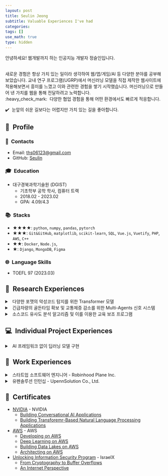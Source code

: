 ```yaml
---
layout: post
title: Seulin Jeong
subtitle: Valuable Experiences I've had
categories: 
tags: []
use_math: true
type: hidden
---
```


안녕하세요! 웹개발까지 하는 인공지능 개발자 정슬인입니다.

<br>
새로운 경험은 항상 가치 있는 일이라 생각하여 웹/앱/게임/AI 등 다양한 분야를 공부해보았습니다. 교내 연구 프로그램(UGRP)에서 머신러닝 모델을 직접 제작한 웹사이트에 적용해보면서 흥미를 느꼈고 이와 관련한 경험을 쌓기 시작했습니다. 머신러닝으로 만들어 낸 가치를 웹을 통해 전달하려고 노력합니다.

<br>
:heavy_check_mark:&nbsp; 다양한 협업 경험을 통해 어떤 환경에서도 빠르게 적응합니다.

:heavy_check_mark:&nbsp; 눈앞의 쉬운 길보다는 어렵지만 가치 있는 길을 좋아합니다.

## :pushpin:&nbsp; Profile

### :link:&nbsp; Contacts
- Email: ths06123@gmail.com
- GitHub: [Seulin](https://github.com/Seulin)

### :mortar_board:&nbsp; Education
- 대구경북과학기술원 (DGIST)
    - 기초학부 공학 학사, 컴퓨터 트랙
    - 2018.02 - 2023.02
    - GPA: 4.09/4.3

### :books:&nbsp; Stacks
- ★★★★: `python`, `numpy`, `pandas`, `pytorch`
- ★★★: `Git&GitHub`, `matplotlib`, `scikit-learn`, `SQL`, `Vue.js`, `Vuetify`, `PHP`, `AWS`, `C++`
- ★★: `Docker`, `Node.js`, 
- ★: `Django`, `MongoDB`, `Figma`

### :globe_with_meridians:&nbsp; Language Skills
- TOEFL 97 (2023.03)


## :book:&nbsp; Research Experiences
<details markdown="1">
<summary class="h3-title">
&nbsp; 다양한 포맷의 악성코드 탐지를 위한 Transformer 모델
</summary>
> 2022.06 - 2022.10
> 
> AI보안 기술개발 교육과정 - 한국정보보호산업협회 (KISIA)

#### 프로젝트 개요
- 문제 제기 및 솔루션
    - 고정된 feature로 학습한 악성코드 탐지 모델은 다양한 포맷의 악성코드에 적용할 수 없음
    - 동일한 포맷의 악성코드에서도 추출 가능한 feature가 다양함
    - 유용한 feature를 모두 활용하기 위한 Transformer 모델로 악성코드 탐지를 하고자 함
- 과정
    - Virus Total에 악성코드 샘플을 요청하여 전달받은 샘플을 연구에 활용
    - PE, APK, ELF 악성코드에서 추출 가능한 feature 분석 및 추출
    - Transformer를 악성코드 탐지 모델로 선정 및 개발
    - Evasion Attack을 막기 위한 SHAP (XAI) 활용 방안 제시
- 결과
    - 모델
        - train data: 1000, test data: 300
        - accuracy: 0.69

#### 성과
- [과학기술정보통신부 장관상](/assets/pdf/certificates/individual.pdf) 수상 *- 과학기술정보통신부*
    - AI보안 기술개발 교육과정 개인 부문 최우수상
    - 팀 프로젝트 성과 및 개인 평가 포함
- [AI보안 기술개발 교육과정 우수 활동팀](/assets/pdf/certificates/team.pdf) 수상 *- 한국정보보호산업협회*
    - AI보안 기술개발 교육과정 팀 프로젝트 부문 공동 1등 상

#### 역할
- 팀 구성: 보안 2, AI 2
- 팀장: 주간 회의 진행, 일정 조율, 발표
- 인공지능 모델 분석 및 Transformer 제안
    - Vision Transformer (ViT, 2020)가 등장한 이후로 Transformer가 자연어처리 외에도 좋은 성능을 보인다는 것을 증명함
    - input의 길이 제한이 없어서 악성코드의 모든 feature를 활용 가능함
    - Attetion mechanism으로 병렬 처리가 가능함
- PE, 공통 feature 분석 및 추출
- Transformer 모델 개발

#### 기술 및 라이브러리
- Transformer Implementation: `python`, `pytorch`, `numpy`, `pandas`
- Malware Feature Extraction: `pefile`

#### 관련 자료
[GitHub](https://url.kr/6g4ixm)

[Weekly Meeting Minutes](https://docs.google.com/document/d/1m5AwoPpe4Jtsu6hwGuRbnX8VqkdvTgynbwP2VijkqKg/edit?usp=sharing)

[Report & Presentation](https://docs.google.com/presentation/d/1_dTFK6WphDtymrteWm--TwfOYkCw0CzKasFkNM0yErw/edit?usp=sharing)

</details>

<details markdown="1">
<summary class="h3-title">
&nbsp; 긴급차량의 골든타임 확보 및 교통체증 감소를 위한 Multi-Agents 신호 시스템
</summary>

> 2022.04 - 2022.06
> 
> '강화학습' 강의 프로젝트 - DGIST

#### 프로젝트 개요
- 문제 제기 및 솔루션
    - 긴급차량 통행을 위해 수동으로 신호 시스템을 제어하는 것에는 한계가 있음
    - 고정적인 신호 시스템은 교통체증을 증가시키는 원인임
    - 긴급차량 통행을 우선시하고 부차적으로 교통체증까지 줄이는 신호등을 만들고자 함
- 모델
    - Algorithm: Q-learning
    - Agent: 신호등
    - Action: 가능한 초록신호 phase
    - State: 긴급차량 위치 및 속도, 교통체증 수치 등을 포함한 크기 26의 vector 
    - Reward Model
        - WT: average waiting time of vehicles <br>
        - EVS: emergency vehicle's speed <br>
        - $\alpha$: Weight to prioritize emergency vehicles
        - $Reward = -WT + EVS*\alpha$
- 결과
    - 학습 영상
    ![road](/assets/images/posts/road.gif){: width="50%"}
    <br>
    - 긴급차량 통행 시간 60% 감축

        |: Fixed traffic light :|: Trained traffic light :|
        | -- | -- |
        | ![EV_travel](/assets/images/posts/evt-fixed.png) | ![EV_travel2](/assets/images/posts/evt-learned.png) |
        |: Avg: 145.3s :|: Avg: 61.4s :|
        {: .no-space}

    - 일반차량 대기 시간 15% 감축

        |: Fixed traffic light :|: Trained traffic light :|
        | -- | -- |
        | ![Watiting time](/assets/images/posts/awt-7000-fixed.png) | ![Waiting time](/assets/images/posts/awt-7000-learned.png) |
        |: Avg: 1552.3s :|: Avg: 1331.2s :|
        {: .no-space}

#### 역할
- 팀 구성: 2인
- 팀장
- State, Reward model design
- Model Training & Simulation
- Results Analaysis & Visualization
- 학습시간 86% 단축 (182m → 26m)
    - Q-table의 크기가 매우 커 학습시간이 오래 걸림
    - $Q-table \, size = (num\;states) * (num \; actions) * (num \; agents) = 3.6*10^{15}$
    - Decaying ε-greedy의 ε와 decay 값 최적화로 학습시간을 대폭 줄임

#### 기술 및 라이브러리
- Reinforcement Learning: `python`, `OpenAI gym`
- Simulation: `SUMO (Simulation of Urban MObility)` - [Official Site](https://www.eclipse.org/sumo/)

#### 관련 자료
[GitHub](https://url.kr/iwt945)

[Report](https://docs.google.com/document/d/1fVuZjVmgpYKKvaU3rci1VCDs7f1Hm2K93z4LSrYdBBc/edit?usp=sharing)

[Presentation](https://docs.google.com/presentation/d/1_isdUFmhiau14VszPiuuSGmSbYC4R34T5BFDYWlzVOA/edit?usp=sharing)

</details>

<details markdown="1">
<summary class="h3-title">
&nbsp; 소스코드 유사도 분석 알고리즘 및 이를 이용한 교육 보조 프로그램
</summary>

> 2020.03 - 2020.12
> 
> Undergraduate Group Research Program (UGRP) - DGIST

#### 프로젝트 개요
- 문제 제기 및 솔루션
    - 코딩을 처음 배우는 학생들의 코드는 길이가 짧아 구조적 유사성은 적합한 표절 기준이 아님
    - 코딩 스타일을 기준으로 표절도를 검사하되 학습 과정에 따른 코딩 스타일의 가변성을 고려함
    - 이 알고리즘을 적용한 코딩 교육 사이트를 만들고자 함
- 결과
    - 코딩 스타일 기반의 소스코드 유사도 계산 알고리즘 연구 (Python, tokenizer)
        - 변수명, 클래스명, 연산자 주위 공백 등을 기준으로 코딩 스타일 vector를 생성
        - 지금까지 작성해온 코딩 스타일과 현재의 코딩 스타일을 비교하여 표절도를 계산함
        - 코딩 스타일에 급격한 변화가 있을 경우 높은 표절도를 가짐
    - 코드 표절 검사 기능을 활용한 코딩 교육 사이트 (MEVN stack)
        - 로그인 및 회원가입
        - 강좌 및 과제 등록
        - 개인 학습현황
        - 실습 과제를 위한 실시간 python interpreter
            - 샌드박스 및 에디터 화면 분할 기능
            - 화면
                ![editor](https://user-images.githubusercontent.com/52347271/230982511-6f7663ba-234a-4570-bc8e-0cea3ecfaf0f.jpg)
            
#### 역할
 - 팀 구성: 4인
 - 알고리즘 연구
    - 연산자 및 괄호 주위 공백, 평균 함수 길이 등의 코딩 스타일 vector 추출
    - 표절도 계산식 정립
    - K-means Clustering을 이용한 군집 내 편차 계산
 - 사이트 개발
    - Docker와 Socket을 사용한 실시간 python interpreter 구현
    - 강의 캘린더 및 일정 조율 기능
    - AWS EC2 서버 및 MongoDB Atlas 관리


#### 기술 및 라이브러리
- Data Analysis: `python`, `tokenizer`, `pandas`, `numpy`
- Web Development: `Vue.js`, `Node.js`, `AWS EC2(Ubuntu)`, `MongoDB`, `GitHub`, `Vuetify`
- Extra: `Docker`, `Socket.io`

#### 관련 자료
[GitHub](https://url.kr/nsvhta)

</details>

## :computer:&nbsp; Individual Project Experiences

<details markdown="1">
<summary class="h3-title">
&nbsp; AI 프레임워크 없이 딥러닝 모델 구현
</summary>

> 2020.10 - 2020.12
> 
> '딥러닝 개론' 강의 프로젝트 - DGIST

#### 프로젝트 개요
- 모델
    - pytorch에서 제공하는 함수와 동일한 Abstarct Data Type를 가지도록 작성함
    - DNN, CNN Model: MNIST 숫자 예측
    - RNN, LSTM Model: 문장의 감정 예측
- 구현 내용
    - Layer: Linear, Convolutaion, Max-pooling, Relu, LeakyRelu, Softmax, Dropout
    - RNN, LSTM Cells
    - Cross Entropy Loss & Backpropagation
    - SGD optimizer & ADAM optimizer
    - Confusion Matrix & Loss graph & Accuracy graph
    - Hyperparameter Optimizing
- 결과
    - DNN
        - Linear → R/L → Linear → R/L → Linear → Softmax
        - Average Accuray: 0.902

        |: R: Relu :|: L: LeakyRelu :|
        | -- | -- |
        |![Relu](https://raw.githubusercontent.com/Seulin/Deep-Learning-Models-without-Frameworks/main/DNN/figure/relu_cf.png)|![Leaky Relu](https://raw.githubusercontent.com/Seulin/Deep-Learning-Models-without-Frameworks/main/DNN/figure/lrelu_cf.png)|
    - CNN
        - Convolution → Convolution → Linear → Softmax
        - Average Accuray: 0.836

        ![CNN](/assets/images/posts/CNN.png){: width="70%"}

    - RNN
        - Test Accuray: 0.679

        |: Accuracy :|: Loss :|
        | -- | -- |
        | ![RNN Accuracy](https://raw.githubusercontent.com/Seulin/Deep-Learning-Models-without-Frameworks/main/RNN-LSTM/A%20accuracy%20graph.png) | ![RNN Loss](https://raw.githubusercontent.com/Seulin/Deep-Learning-Models-without-Frameworks/main/RNN-LSTM/A%20loss%20graph.png)|

    - LSTM
        - Test Accuray: 0.643

        |: Accuracy :|: Loss :|
        | -- | -- |
        | ![lstm accuracy](https://raw.githubusercontent.com/Seulin/Deep-Learning-Models-without-Frameworks/main/RNN-LSTM/E%20accuracy%20graph.png) | ![lstm loss](https://raw.githubusercontent.com/Seulin/Deep-Learning-Models-without-Frameworks/main/RNN-LSTM/E%20loss%20graph.png) |

#### 기술 및 라이브러리
- Model Implementaion: `python`, `numpy`
- Visualization: `matplotlib`, `searborn`, `tensorboard`

#### 관련 자료
[GitHub](https://url.kr/34ce69)

</details>



## :calendar:&nbsp; Work Experiences

<details markdown="1">
<summary class="h3-title">
&nbsp; 스타트업 소프트웨어 엔지니어 - Robinhood Plane Inc.
</summary>

> 2021.04 - 현재
> 
> 글로벌 마켓 리서치 사이트 개발 및 리서치 데이터 분석

#### 서비스 개요
- Small business owner의 해외 진출을 위한 글로벌 마켓 리서치 서비스
    - 제품 판매 전 소비자들의 반응을 파악하기 위한 마켓 리서치
    - target country, recommended price, strategy 등의 인사이트 제공

#### 역할
- 사이트 내의 Funnel Analysis
    - Google Analytics와 hotjar을 통한 user behavior 로그 분석
    - user flow 개선을 통한 이탈률 4% 감축
        - 회원가입 시 입력 정보 최소화 및 소셜 로그인 도입
        - 간편한 리서치 참여를 위한 질문 형식 변경 (주관식 → 객관식)
- 1500여 건의 마켓 리서치 데이터 분석
    - Recommended Price logic 구현
    - Google Trend API 활용
- 마켓 리서치 웹사이트 개발
    - PM: radiansys 사와 개발 외주 진행 (2021.09~)
    - AWS EC2 서버 및 MySQL 관리

#### 성과
- 2022 창업진흥원 글로벌창업사관학교 입교팀 선정
- 한국 대표 스타트업으로 선정 및 2022 [Slush](https://www.slush.org/about/) (Start-up Conference in Finland) 참여

#### 기술 및 라이브러리
- Web Development: `PHP`, `SQL`, `AWS EC2(Centos)`, `GitHub`, `Figma`
- Data Analysis: `python`, `pandas`

</details>

<details markdown="1">
<summary class="h3-title">
&nbsp; 유펜솔루션 인턴십 - UpennSolution Co., Ltd.
</summary>

> 2021.02 - 2021.04
> 
> 쉽게 데이터 처리/분석을 할 수 있는 프로토타입의 웹사이트 개발

#### 서비스 개요
- 데이터 처리/분석을 쉽게 할 수 있도록 도와주는 서비스
    - 프로그래밍 없이 사용자가 직접 데이터 처리와 분석이 가능함
    - Table 형태의 데이터를 다룸

#### 역할
- PoC 웹사이트 제작
    - Frontend
        - 파일 업로드 및 버전 관리(변경 히스토리) 기능 구현
        - 필드 병합/분리/타입변환, 테이블 병합 등 기능 구현
        - 대용량 파일의 경우, 병렬 처리를 통해 렌더링 속도를 80%(50s → 10s) 감축
    - Backend
        - Isolation Forest를 통한 이상치 제거
        - K-NN을 통한 결측치 대체
        - 데이터 시각화

#### 기술 및 라이브러리
- Web Development: `Vue.js`, `Vuetify`, `axios`, `Django`, `Gitlab`
- Data Analysis: `python`, `pandas`, `scikit-learn`, `matplotlib`

</details>

## :page_with_curl:&nbsp; Certificates
- [NVIDIA](/assets/pdf/certificates/NVIDIA.pdf) - NVIDIA
    - [Building Conversational AI Applications](https://www.nvidia.com/en-us/training/instructor-led-workshops/building-conversational-ai-apps/)
    - [Building Transforemr-Based Natural Language Processing Applications](https://www.nvidia.com/en-us/training/instructor-led-workshops/natural-language-processing/)
- [AWS](/assets/pdf/certificates/AWS.pdf) - AWS
    - [Developing on AWS](https://aws.amazon.com/ko/training/classroom/developing-on-aws/?ct=sec&sec=rolesol)
    - [Deep Learning on AWS](https://aws.amazon.com/ko/training/classroom/deep-learning-on-aws/?ct=sec&sec=rolesol)
    - [Building Data Lakes on AWS](https://aws.amazon.com/ko/training/classroom/building-data-lakes/?ct=sec&sec=rolesol)
    - [Architecting on AWS](https://aws.amazon.com/ko/training/classroom/architecting-on-aws/?ct=sec&sec=rolesol)
- [Unlocking Information Security Program](/assets/pdf/certificates/edX.pdf) - IsraelX
    - [From Cryptography to Buffer Overflows](https://www.edx.org/course/unlocking-information-security-i-from-cryptography-to-buffer-overflows)
    - [An Internet Perspective](https://www.edx.org/course/unlocking-information-security-ii-an-internet-perspective)